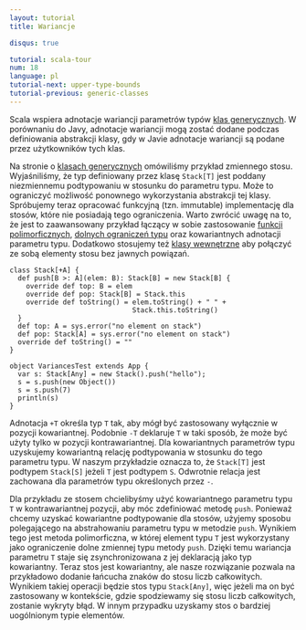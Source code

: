 ```yaml
---
layout: tutorial
title: Wariancje

disqus: true

tutorial: scala-tour
num: 18
language: pl
tutorial-next: upper-type-bounds
tutorial-previous: generic-classes
---
```


Scala wspiera adnotacje wariancji parametrów typów [klas generycznych](generic-classes.html). W porównaniu do Javy, adnotacje wariancji mogą zostać dodane podczas definiowania abstrakcji klasy, gdy w Javie adnotacje wariancji są podane przez użytkowników tych klas.

Na stronie o [klasach generycznych](generic-classes.html) omówiliśmy przykład zmiennego stosu. Wyjaśniliśmy, że typ definiowany przez klasę `Stack[T]` jest poddany niezmiennemu podtypowaniu w stosunku do parametru typu. Może to ograniczyć możliwość ponownego wykorzystania abstrakcji tej klasy. Spróbujemy teraz opracować funkcyjną (tzn. immutable) implementację dla stosów, które nie posiadają tego ograniczenia. Warto zwrócić uwagę na to, że jest to zaawansowany przykład łączący w sobie zastosowanie [funkcji polimorficznych](polymorphic-methods.html), [dolnych ograniczeń typu](lower-type-boudns.html) oraz kowariantnych adnotacji parametru typu. Dodatkowo stosujemy też [klasy wewnętrzne](inner-classes.html) aby połączyć ze sobą elementy stosu bez jawnych powiązań.

```tut
class Stack[+A] {
  def push[B >: A](elem: B): Stack[B] = new Stack[B] {
    override def top: B = elem
    override def pop: Stack[B] = Stack.this
    override def toString() = elem.toString() + " " +
                              Stack.this.toString()
  }
  def top: A = sys.error("no element on stack")
  def pop: Stack[A] = sys.error("no element on stack")
  override def toString() = ""
}

object VariancesTest extends App {
  var s: Stack[Any] = new Stack().push("hello");
  s = s.push(new Object())
  s = s.push(7)
  println(s)
}
```

Adnotacja `+T` określa typ `T` tak, aby mógł być zastosowany wyłącznie w pozycji kowariantnej. Podobnie `-T` deklaruje `T` w taki sposób, że może być użyty tylko w pozycji kontrawariantnej. Dla kowariantnych parametrów typu uzyskujemy kowariantną relację podtypowania w stosunku do tego parametru typu. W naszym przykładzie oznacza to, że `Stack[T]` jest podtypem `Stack[S]` jeżeli `T` jest podtypem `S`. Odwrotnie relacja jest zachowana dla parametrów typu określonych przez `-`.

Dla przykładu ze stosem chcielibyśmy użyć kowariantnego parametru typu `T` w kontrawariantnej pozycji, aby móc zdefiniować metodę `push`. Ponieważ chcemy uzyskać kowariantne podtypowanie dla stosów, użyjemy sposobu polegającego na abstrahowaniu parametru typu w metodzie `push`. Wynikiem tego jest metoda polimorficzna, w której element typu `T` jest wykorzystany jako ograniczenie dolne zmiennej typu metody `push`. Dzięki temu wariancja parametru `T` staje się zsynchronizowana z jej deklaracją jako typ kowariantny. Teraz stos jest kowariantny, ale nasze rozwiązanie pozwala na przykładowo dodanie łańcucha znaków do stosu liczb całkowitych. Wynikiem takiej operacji będzie stos typu `Stack[Any]`, więc jeżeli ma on być zastosowany w kontekście, gdzie spodziewamy się stosu liczb całkowitych, zostanie wykryty błąd. W innym przypadku uzyskamy stos o bardziej uogólnionym typie elementów.
